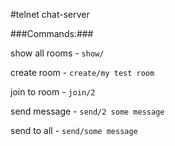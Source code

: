 #telnet chat-server

###Commands:###

show all rooms  - `show/`

create room     - `create/my test room`

join to room    - `join/2`

send message    - `send/2 some message`

send to all     - `send/some message`
